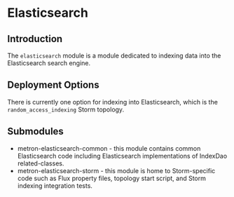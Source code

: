 <!--
Licensed to the Apache Software Foundation (ASF) under one
or more contributor license agreements.  See the NOTICE file
distributed with this work for additional information
regarding copyright ownership.  The ASF licenses this file
to you under the Apache License, Version 2.0 (the
"License"); you may not use this file except in compliance
with the License.  You may obtain a copy of the License at

    http://www.apache.org/licenses/LICENSE-2.0

Unless required by applicable law or agreed to in writing, software
distributed under the License is distributed on an "AS IS" BASIS,
WITHOUT WARRANTIES OR CONDITIONS OF ANY KIND, either express or implied.
See the License for the specific language governing permissions and
limitations under the License.
-->
# Elasticsearch

## Introduction

The `elasticsearch` module is a module dedicated to indexing data into the Elasticsearch search engine.

## Deployment Options

There is currently one option for indexing into Elasticsearch, which is the `random_access_indexing` Storm topology.

## Submodules

* metron-elasticsearch-common - this module contains common Elasticsearch code including Elasticsearch implementations of IndexDao related-classes.
* metron-elasticsearch-storm - this module is home to Storm-specific code such as Flux property files, topology start script, and Storm indexing integration tests.